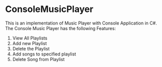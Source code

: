# ConsoleMusicPlayer

This is an implementation of Music Player with Console Application in C#.
The Console Music Player has the following Features:
1. View All Playlists
2. Add new Playlist
3. Delete the Playlist
4. Add songs to specified playlist
5. Delete Song from Playlist
